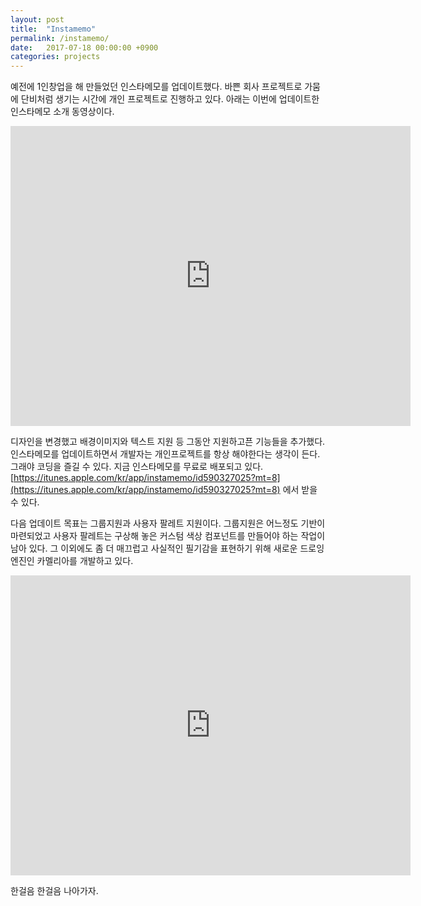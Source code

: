 ```yaml
---
layout: post
title:  "Instamemo"
permalink: /instamemo/
date:   2017-07-18 00:00:00 +0900
categories: projects
---
```


예전에 1인창업을 해 만들었던 인스타메모를 업데이트했다. 바쁜 회사 프로젝트로 가뭄에 단비처럼 생기는 시간에 개인 프로젝트로 진행하고 있다. 아래는 이번에 업데이트한 인스타메모 소개 동영상이다.
 
<iframe width="640" height="480" src="http://www.youtube.com/embed/UNXM0MFJvf8" frameborder="0"></iframe>

디자인을 변경했고 배경이미지와 텍스트 지원 등 그동안 지원하고픈 기능들을 추가했다. 인스타메모를 업데이트하면서 개발자는 개인프로젝트를 항상 해야한다는 생각이 든다. 그래야 코딩을 즐길 수 있다. 지금 인스타메모를 무료로 배포되고 있다. [https://itunes.apple.com/kr/app/instamemo/id590327025?mt=8](https://itunes.apple.com/kr/app/instamemo/id590327025?mt=8) 에서 받을 수 있다.

다음 업데이트 목표는 그룹지원과 사용자 팔레트 지원이다. 그룹지원은 어느정도 기반이 마련되었고 사용자 팔레트는 구상해 놓은 커스텀 색상 컴포넌트를 만들어야 하는 작업이 남아 있다. 그 이외에도 좀 더 매끄럽고 사실적인 필기감을 표현하기 위해 새로운 드로잉엔진인 카멜리아를 개발하고 있다. 

<iframe width="640" height="480" src="https://www.youtube.com/embed/QGkCwmoUNdM" frameborder="0" allowfullscreen></iframe>

한걸음 한걸음 나아가자.